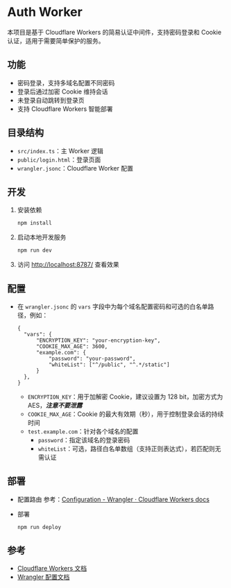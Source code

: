 # Auth Worker

本项目是基于 Cloudflare Workers 的简易认证中间件，支持密码登录和 Cookie 认证，适用于需要简单保护的服务。

## 功能

- 密码登录，支持多域名配置不同密码
- 登录后通过加密 Cookie 维持会话
- 未登录自动跳转到登录页
- 支持 Cloudflare Workers 智能部署

## 目录结构

- `src/index.ts`：主 Worker 逻辑
- `public/login.html`：登录页面
- `wrangler.jsonc`：Cloudflare Worker 配置

## 开发

1. 安装依赖
   ```bash
   npm install
   ```
2. 启动本地开发服务
   ```bash
   npm run dev
   ```
3. 访问 [http://localhost:8787/](http://localhost:8787/) 查看效果

## 配置

- 在 `wrangler.jsonc` 的 `vars` 字段中为每个域名配置密码和可选的白名单路径，例如：
  ```jsonc
  {
  	"vars": {
  		"ENCRYPTION_KEY": "your-encryption-key",
  		"COOKIE_MAX_AGE": 3600,
  		"example.com": {
  			"password": "your-password",
  			"whiteList": ["^/public", "^.*/static"]
  		}
  	},
  }
  ```
  - `ENCRYPTION_KEY`：用于加解密 Cookie，建议设置为 128 bit，加密方式为 AES，**_注意不要泄露_**
  - `COOKIE_MAX_AGE`：Cookie 的最大有效期（秒），用于控制登录会话的持续时间
  - `test.example.com`：针对各个域名的配置
    - `password`：指定该域名的登录密码
    - `whiteList`：可选，路径白名单数组（支持正则表达式），若匹配则无需认证

## 部署

- 配置路由
  参考：[Configuration - Wrangler · Cloudflare Workers docs](https://developers.cloudflare.com/workers/wrangler/configuration/#routes)

- 部署
  ```bash
  npm run deploy
  ```

## 参考

- [Cloudflare Workers 文档](https://developers.cloudflare.com/workers/)
- [Wrangler 配置文档](https://developers.cloudflare.com/workers/wrangler/configuration/)

